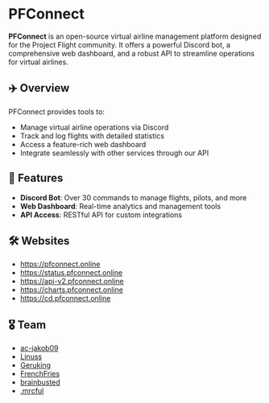 # PFConnect

**PFConnect** is an open-source virtual airline management platform designed for the Project Flight community. It offers a powerful Discord bot, a comprehensive web dashboard, and a robust API to streamline operations for virtual airlines.

## ✈️ Overview

PFConnect provides tools to:

- Manage virtual airline operations via Discord
- Track and log flights with detailed statistics
- Access a feature-rich web dashboard
- Integrate seamlessly with other services through our API

## 🚀 Features

- **Discord Bot**: Over 30 commands to manage flights, pilots, and more
- **Web Dashboard**: Real-time analytics and management tools
- **API Access**: RESTful API for custom integrations

## 🛠️ Websites

- https://pfconnect.online
- https://status.pfconnect.online
- https://api-v2.pfconnect.online
- https://charts.pfconnect.online
- https://cd.pfconnect.online

## 🎖️ Team

- [ac-jakob09](https://github.com/ac-jakob09)
- [Linuss](https://github.com/CoolerMinecraft)
- [Geruking](https://github.com/geruking)
- [FrenchFries](https://github.com/aviationyyz)
- [brainbusted](https://github.com/temmmmmur)
- [.mrcful](https://github.com/mrcfull)
